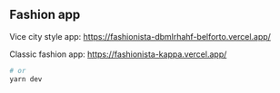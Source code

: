 ## Fashion app

Vice city style app:
https://fashionista-dbmlrhahf-belforto.vercel.app/

Classic fashion app:
https://fashionista-kappa.vercel.app/

```bash
# or
yarn dev
```
